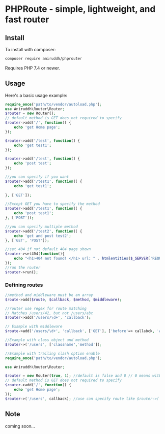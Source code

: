 PHPRoute - simple, lightweight, and fast router
=======================================

Install
-------

To install with composer:

```sh
composer require aniruddh/phprouter
```

Requires PHP 7.4 or newer.

Usage
-----

Here's a basic usage example:

```php
require_once('path/to/vendor/autoload.php');
use Aniruddh\Router\Router;
$router = new Router();
// default method is GET does not required to specify
$router->add('/', function() {
    echo 'get Home page';
});

$router->add('/test', function() {
    echo 'get test1';
});

$router->add('/test', function() {
    echo 'post test';
});

//you can specify if you want
$router->add('/test1', function() {
    echo 'get test1';
    
}, ['GET']);

//Except GET you have to specify the method
$router->add('/test1', function() {
    echo 'post test1';
}, ['POST']);

//you can specify multiple method
$router->add('/test2', function() {
    echo 'get and post test2';
}, ['GET', 'POST']);

//set 404 if not default 404 page shown
$router->set404(function(){
    echo "<h1>404 not found! </h1> url: " . htmlentities($_SERVER['REQUEST_URI']);
});
//run the router
$router->run();
```

### Defining routes

```php
//method and middleware must be an array
$route->add($route, $callback, $method, $middleware);
```


```php
//router use regex for route matching
// Matches /users/42, but not /users/abc
$router->add('/users/\d+', 'callback');
```

```php
// Example with middleware
$route->add('/users/\d+', 'callback', ['GET'], ['before'=> callabck, 'after'=> callback]);
```

```php
//Example with class object and method
$router->('/users', ['classname','method']);
```

```php
//Example with trailing slash option enable
require_once('path/to/vendor/autoload.php');

use Aniruddh\Router\Router;

$router = new Router(true, 1); //default is false and 0 // 0 means without trailing slash
// default method is GET does not required to specify
$router->add('/', function() {
    echo 'get Home page';
});
$router->('/users', callback); //use can specify route like $router->('users', callback); both version will work
```

## Note
coming soon...